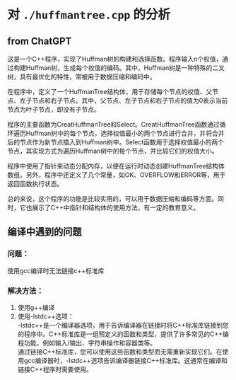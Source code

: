 # 对 ` ./huffmantree.cpp ` 的分析

## from ChatGPT

这是一个C++程序，实现了Huffman树的构建和选择函数。程序输入n个权值，通过构建Huffman树，生成每个权值的编码。其中，Huffman树是一种特殊的二叉树，具有最优化的特性，常被用于数据压缩和编码中。

在程序中，定义了一个HuffmanTree结构体，用于存储每个节点的权值、父节点、左子节点和右子节点。其中，父节点、左子节点和右子节点的值为0表示当前节点为叶子节点，即没有子节点。

程序的主要函数为CreatHuffmanTree和Select。CreatHuffmanTree函数通过循环遍历Huffman树中的每个节点，选择权值最小的两个节点进行合并，并将合并后的节点作为新节点插入到Huffman树中。Select函数用于选择权值最小的两个节点，其实现方式为遍历Huffman树中的每个节点，并比较它们的权值大小。

程序中使用了指针来动态分配内存，以便在运行时动态创建HuffmanTree结构体数组。另外，程序中还定义了几个常量，如OK、OVERFLOW和ERROR等，用于返回函数执行状态。

总的来说，这个程序的功能是比较实用的，可以用于数据压缩和编码等方面。同时，它也展示了C++中指针和结构体的使用方法，有一定的教育意义。

## 编译中遇到的问题

### 问题：

使用gcc编译时无法链接c++标准库

### 解决方法：

1. 使用g++编译
2. 使用-lstdc++选项：  
-lstdc++是一个编译器选项，用于告诉编译器在链接时将C++标准库链接到您的程序中。C++标准库是一组预定义的函数和类型，提供了许多常见的C++编程功能，例如输入/输出、字符串操作和容器类等。  
通过链接C++标准库，您可以使用这些函数和类型而无需重新实现它们。在使用gcc编译器时，-lstdc++选项告诉编译器链接C++标准库。这通常在编译和链接C++程序时需要使用。